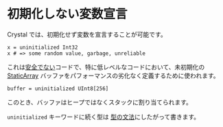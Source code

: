 # 初期化しない変数宣言

Crystal では、初期化せず変数を宣言することが可能です。

```crystal
x = uninitialized Int32
x # => some random value, garbage, unreliable
```

これは[安全でない](unsafe.md)コードで、特に低レベルなコードにおいて、未初期化の [StaticArray](https://crystal-lang.org/api/latest/StaticArray.html) バッファをパフォーマンスの劣化なく定義するために使われます。

```crystal
buffer = uninitialized UInt8[256]
```

このとき、バッファはヒープではなくスタックに割り当てられます。

`uninitialized` キーワードに続く型は [型の文法](type_grammar.md)にしたがって書きます。
